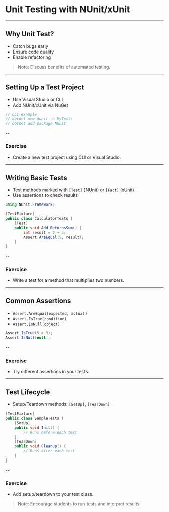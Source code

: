 # Unit Testing with NUnit/xUnit
---
## Why Unit Test?
- Catch bugs early
- Ensure code quality
- Enable refactoring

> Note: Discuss benefits of automated testing.
---
## Setting Up a Test Project
- Use Visual Studio or CLI
- Add NUnit/xUnit via NuGet

```csharp
// CLI example
// dotnet new nunit -n MyTests
// dotnet add package NUnit
```
--
### Exercise
- Create a new test project using CLI or Visual Studio.
---
## Writing Basic Tests
- Test methods marked with `[Test]` (NUnit) or `[Fact]` (xUnit)
- Use assertions to check results

```csharp
using NUnit.Framework;

[TestFixture]
public class CalculatorTests {
    [Test]
    public void Add_ReturnsSum() {
        int result = 2 + 3;
        Assert.AreEqual(5, result);
    }
}
```
--
### Exercise
- Write a test for a method that multiplies two numbers.
---
## Common Assertions
- `Assert.AreEqual(expected, actual)`
- `Assert.IsTrue(condition)`
- `Assert.IsNull(object)`

```csharp
Assert.IsTrue(5 > 3);
Assert.IsNull(null);
```
--
### Exercise
- Try different assertions in your tests.
---
## Test Lifecycle
- Setup/Teardown methods: `[SetUp]`, `[TearDown]`

```csharp
[TestFixture]
public class SampleTests {
    [SetUp]
    public void Init() {
        // Runs before each test
    }
    [TearDown]
    public void Cleanup() {
        // Runs after each test
    }
}
```
--
### Exercise
- Add setup/teardown to your test class.

> Note: Encourage students to run tests and interpret results.